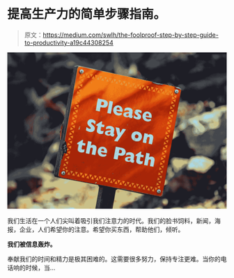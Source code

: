 # 提高生产力的简单步骤指南。

> 原文：<https://medium.com/swlh/the-foolproof-step-by-step-guide-to-productivity-a19c44308254>

![](img/35c9f7f453ced2dcfcd0f36bd44fc820.png)

我们生活在一个人们尖叫着吸引我们注意力的时代。我们的脸书饲料，新闻，海报，企业，人们希望你的注意。希望你买东西，帮助他们，倾听。

**我们被信息轰炸。**

奉献我们的时间和精力是极其困难的。这需要很多努力，保持专注更难。当你的电话响的时候，当…